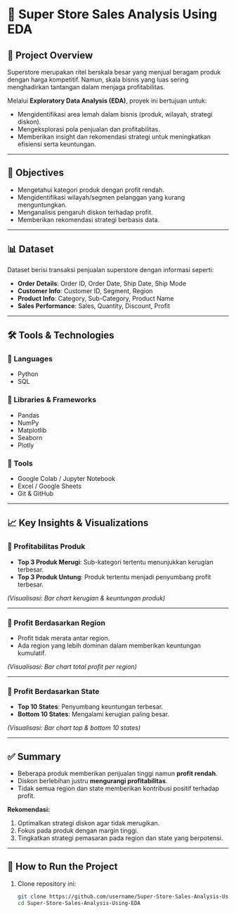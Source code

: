 # 🛒 Super Store Sales Analysis Using EDA  

## 📌 Project Overview  
Superstore merupakan ritel berskala besar yang menjual beragam produk dengan harga kompetitif. Namun, skala bisnis yang luas sering menghadirkan tantangan dalam menjaga profitabilitas.  

Melalui **Exploratory Data Analysis (EDA)**, proyek ini bertujuan untuk:  
- Mengidentifikasi area lemah dalam bisnis (produk, wilayah, strategi diskon).  
- Mengeksplorasi pola penjualan dan profitabilitas.  
- Memberikan insight dan rekomendasi strategi untuk meningkatkan efisiensi serta keuntungan.  

---

## 🎯 Objectives  
- Mengetahui kategori produk dengan profit rendah.  
- Mengidentifikasi wilayah/segmen pelanggan yang kurang menguntungkan.  
- Menganalisis pengaruh diskon terhadap profit.  
- Memberikan rekomendasi strategi berbasis data.  

---

## 📊 Dataset  
Dataset berisi transaksi penjualan superstore dengan informasi seperti:  
- **Order Details**: Order ID, Order Date, Ship Date, Ship Mode  
- **Customer Info**: Customer ID, Segment, Region  
- **Product Info**: Category, Sub-Category, Product Name  
- **Sales Performance**: Sales, Quantity, Discount, Profit  

---

## 🛠️ Tools & Technologies  

### 🔹 Languages  
- Python  
- SQL  

### 🔹 Libraries & Frameworks  
- Pandas  
- NumPy  
- Matplotlib  
- Seaborn  
- Plotly  

### 🔹 Tools  
- Google Colab / Jupyter Notebook  
- Excel / Google Sheets  
- Git & GitHub  

---

## 📈 Key Insights & Visualizations  

### 🔹 Profitabilitas Produk  
- **Top 3 Produk Merugi**: Sub-kategori tertentu menunjukkan kerugian terbesar.  
- **Top 3 Produk Untung**: Produk tertentu menjadi penyumbang profit terbesar.  

*(Visualisasi: Bar chart kerugian & keuntungan produk)*  

---

### 🔹 Profit Berdasarkan Region  
- Profit tidak merata antar region.  
- Ada region yang lebih dominan dalam memberikan keuntungan kumulatif.  

*(Visualisasi: Bar chart total profit per region)*  

---

### 🔹 Profit Berdasarkan State  
- **Top 10 States**: Penyumbang keuntungan terbesar.  
- **Bottom 10 States**: Mengalami kerugian paling besar.  

*(Visualisasi: Bar chart top & bottom 10 states)*  

---

## ✅ Summary  
- Beberapa produk memberikan penjualan tinggi namun **profit rendah**.  
- Diskon berlebihan justru **mengurangi profitabilitas**.  
- Tidak semua region dan state memberikan kontribusi positif terhadap profit.  

**Rekomendasi:**  
1. Optimalkan strategi diskon agar tidak merugikan.  
2. Fokus pada produk dengan margin tinggi.  
3. Tingkatkan strategi pemasaran pada region dan state yang berpotensi.  

---

## 🚀 How to Run the Project  
1. Clone repository ini:  
   ```bash
   git clone https://github.com/username/Super-Store-Sales-Analysis-Using-EDA.git
   cd Super-Store-Sales-Analysis-Using-EDA
